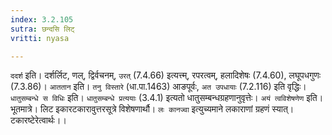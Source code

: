 ```yaml
---
index: 3.2.105
sutra: छन्दसि लिट्
vritti: nyasa

---
```

`ददर्श` इति। दर्शर्लिट, णल्, द्विर्वचनम्, `उरत्` (7.4.66) इत्यत्त्म्, रपरत्वम्, हलादिशेषः (7.4.60), लघूपधगुणः (7.3.86)। `आततान` इति। `तनु विस्तारे` (धा.पा.1463) आङपूर्वः, `अत उपधायाः` (7.2.116) इति वृद्धिः। `धातुसम्बन्धे स विधिः` इति। `धातुसम्बन्धे प्रत्ययाः` (3.4.1) इत्यतो धातुसम्बन्धग्रहणानुवृत्तेः। `अयं त्वविशेषणेण` इति। भूतमात्रे। लिट इकारटकारावुत्तरसूत्रे विशेषणार्थौ। `लः कानज्वा` इत्युच्यमाने लकाराणां ग्रहणं स्यात्। टकारष्टेरेत्वार्थः।।